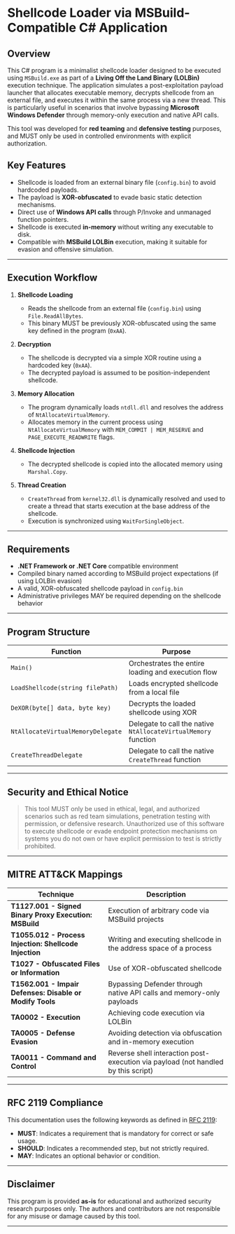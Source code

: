 # Shellcode Loader via MSBuild-Compatible C# Application

## Overview

This C# program is a minimalist shellcode loader designed to be executed using `MSBuild.exe` as part of a **Living Off the Land Binary (LOLBin)** execution technique. The application simulates a post-exploitation payload launcher that allocates executable memory, decrypts shellcode from an external file, and executes it within the same process via a new thread. This is particularly useful in scenarios that involve bypassing **Microsoft Windows Defender** through memory-only execution and native API calls.

This tool was developed for **red teaming** and **defensive testing** purposes, and MUST only be used in controlled environments with explicit authorization.

## Key Features

- Shellcode is loaded from an external binary file (`config.bin`) to avoid hardcoded payloads.
- The payload is **XOR-obfuscated** to evade basic static detection mechanisms.
- Direct use of **Windows API calls** through P/Invoke and unmanaged function pointers.
- Shellcode is executed **in-memory** without writing any executable to disk.
- Compatible with **MSBuild LOLBin** execution, making it suitable for evasion and offensive simulation.

---

## Execution Workflow

1. **Shellcode Loading**
   - Reads the shellcode from an external file (`config.bin`) using `File.ReadAllBytes`.
   - This binary MUST be previously XOR-obfuscated using the same key defined in the program (`0xAA`).

2. **Decryption**
   - The shellcode is decrypted via a simple XOR routine using a hardcoded key (`0xAA`).
   - The decrypted payload is assumed to be position-independent shellcode.

3. **Memory Allocation**
   - The program dynamically loads `ntdll.dll` and resolves the address of `NtAllocateVirtualMemory`.
   - Allocates memory in the current process using `NtAllocateVirtualMemory` with `MEM_COMMIT | MEM_RESERVE` and `PAGE_EXECUTE_READWRITE` flags.

4. **Shellcode Injection**
   - The decrypted shellcode is copied into the allocated memory using `Marshal.Copy`.

5. **Thread Creation**
   - `CreateThread` from `kernel32.dll` is dynamically resolved and used to create a thread that starts execution at the base address of the shellcode.
   - Execution is synchronized using `WaitForSingleObject`.

---

## Requirements

- **.NET Framework or .NET Core** compatible environment
- Compiled binary named according to MSBuild project expectations (if using LOLBin evasion)
- A valid, XOR-obfuscated shellcode payload in `config.bin`
- Administrative privileges MAY be required depending on the shellcode behavior

---

## Program Structure

| Function | Purpose |
|---------|---------|
| `Main()` | Orchestrates the entire loading and execution flow |
| `LoadShellcode(string filePath)` | Loads encrypted shellcode from a local file |
| `DeXOR(byte[] data, byte key)` | Decrypts the loaded shellcode using XOR |
| `NtAllocateVirtualMemoryDelegate` | Delegate to call the native `NtAllocateVirtualMemory` function |
| `CreateThreadDelegate` | Delegate to call the native `CreateThread` function |

---

## Security and Ethical Notice

> This tool MUST only be used in ethical, legal, and authorized scenarios such as red team simulations, penetration testing with permission, or defensive research. Unauthorized use of this software to execute shellcode or evade endpoint protection mechanisms on systems you do not own or have explicit permission to test is strictly prohibited.

---

## MITRE ATT&CK Mappings

| Technique | Description |
|----------|-------------|
| **T1127.001 - Signed Binary Proxy Execution: MSBuild** | Execution of arbitrary code via MSBuild projects |
| **T1055.012 - Process Injection: Shellcode Injection** | Writing and executing shellcode in the address space of a process |
| **T1027 - Obfuscated Files or Information** | Use of XOR-obfuscated shellcode |
| **T1562.001 - Impair Defenses: Disable or Modify Tools** | Bypassing Defender through native API calls and memory-only payloads |
| **TA0002 - Execution** | Achieving code execution via LOLBin |
| **TA0005 - Defense Evasion** | Avoiding detection via obfuscation and in-memory execution |
| **TA0011 - Command and Control** | Reverse shell interaction post-execution via payload (not handled by this script) |

---

## RFC 2119 Compliance

This documentation uses the following keywords as defined in [RFC 2119](https://www.ietf.org/rfc/rfc2119.txt):

- **MUST**: Indicates a requirement that is mandatory for correct or safe usage.
- **SHOULD**: Indicates a recommended step, but not strictly required.
- **MAY**: Indicates an optional behavior or condition.

---

## Disclaimer

This program is provided **as-is** for educational and authorized security research purposes only. The authors and contributors are not responsible for any misuse or damage caused by this tool.

---
